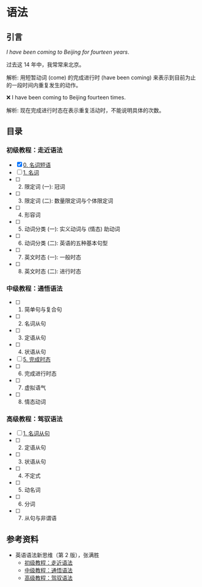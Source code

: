 # 语法

## 引言

*I have been coming to Beijing for fourteen years*.

过去这 14 年中，我常常来北京。

解析: 用短暂动词 (come) 的完成进行时 (have been coming)
来表示到目前为止的一段时间内重复发生的动作。

❌ I have been coming to Beijing fourteen times.

解析: 现在完成进行时态在表示重复活动时，不能说明具体的次数。

## 目录

### 初级教程：走近语法

- [x] [0. 名词短语](1_0_noun_phrase.md)
- [ ] [1. 名词](1_1_noun.md)
- [ ] 2. 限定词 (一): 冠词
- [ ] 3. 限定词 (二): 数量限定词与个体限定词
- [ ] 4. 形容词
- [ ] 5. 动词分类 (一): 实义动词与 (情态) 助动词
- [ ] 6. 动词分类 (二): 英语的五种基本句型
- [ ] 7. 英文时态 (一): 一般时态
- [ ] 8. 英文时态 (二): 进行时态

### 中级教程：通悟语法

- [ ] 1. 简单句与复合句
- [ ] 2. 名词从句
- [ ] 3. 定语从句
- [ ] 4. 状语从句
- [ ] [5. 完成时态](2_5_perfect_tense.md)
- [ ] 6. 完成进行时态
- [ ] 7. 虚拟语气
- [ ] 8. 情态动词

### 高级教程：驾驭语法

- [ ] [1. 名词从句](3_1_nominal_clause.md)
- [ ] 2. 定语从句
- [ ] 3. 状语从句
- [ ] 4. 不定式
- [ ] 5. 动名词
- [ ] 6. 分词
- [ ] 7. 从句与非谓语

## 参考资料

- 英语语法新思维（第 2 版），张满胜
  - [初级教程：走近语法](https://book.douban.com/subject/30701505/)
  - [中级教程：通悟语法](https://book.douban.com/subject/30571037/)
  - [高级教程：驾驭语法](https://book.douban.com/subject/30778541/)
